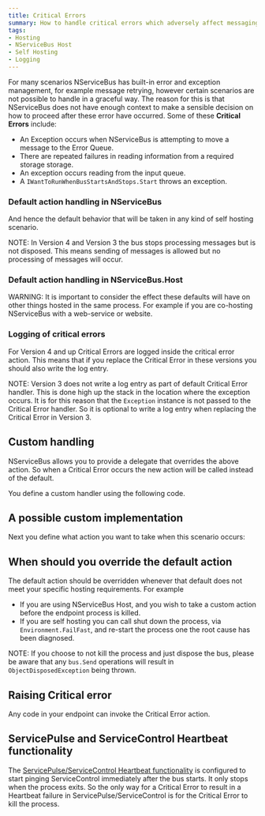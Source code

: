 ```yaml
---
title: Critical Errors 
summary: How to handle critical errors which adversely affect messaging in your endpoint.
tags:
- Hosting
- NServiceBus Host
- Self Hosting
- Logging
---
```


For many scenarios NServiceBus has built-in error and exception management, for example message retrying, however certain scenarios are not possible to handle in a graceful way. The reason for this is that NServiceBus does not have enough context to make a sensible decision on how to proceed after these error have occurred. Some of these **Critical Errors** include:

 * An Exception occurs when NServiceBus is attempting to move a message to the Error Queue.
 * There are repeated failures in reading information from a required storage storage.
 * An exception occurs reading from the input queue.
 * A `IWantToRunWhenBusStartsAndStops.Start` throws an exception.
 
### Default action handling in NServiceBus

And hence the default behavior that will be taken in any kind of self hosting scenario.

<!-- import DefaultCriticalErrorAction -->

NOTE:  In Version 4 and Version 3 the bus stops processing messages but is not disposed. This means sending of messages is allowed but no processing of messages will occur.

### Default action handling in NServiceBus.Host

<!-- import DefaultHostCriticalErrorAction -->

WARNING: It is important to consider the effect these defaults will have on other things hosted in the same process. For example if you are co-hosting NServiceBus with a web-service or website.  

### Logging of critical errors

For Version 4 and up Critical Errors are logged inside the critical error action. This means that if you replace the Critical Error in these versions you should also write the log entry.

<!-- import DefaultCriticalErrorActionLogging -->

NOTE:  Version 3 does not write a log entry as part of default Critical Error handler. This is done high up the stack in the location where the exception occurs. It is for this reason that the `Exception` instance is not passed to the Critical Error handler. So it is optional to write a log entry when replacing the Critical Error in Version 3.

## Custom handling

NServiceBus allows you to provide a delegate that overrides the above action. So when a Critical Error occurs the new action will be called instead of the default.
 
You define a custom handler using the following code.

<!-- import DefiningCustomHostErrorHandlingAction -->

## A possible custom implementation

Next you define what action you want to take when this scenario occurs:

<!-- import CustomHostErrorHandlingAction -->

## When should you override the default action

The default action should be overridden whenever that default does not meet your specific hosting requirements. For example 

- If you are using NServiceBus Host, and you wish to take a custom action before the endpoint process is killed.
- If you are self hosting you can call shut down the process, via `Environment.FailFast`, and re-start the process one the root cause has been diagnosed. 

NOTE: If you choose to not kill the process and just dispose the bus, please be aware that any `bus.Send` operations will result in `ObjectDisposedException` being thrown.

## Raising Critical error

Any code in your endpoint can invoke the Critical Error action.

<!-- import InvokeCriticalError -->

## ServicePulse and ServiceControl Heartbeat functionality

The [ServicePulse/ServiceControl Heartbeat functionality](/servicepulse/intro-endpoints-heartbeats.md) is configured to start pinging ServiceControl immediately after the bus starts. It only stops when the process exits. So the only way for a Critical Error to result in a Heartbeat failure in ServicePulse/ServiceControl is for the Critical Error to kill the process.
